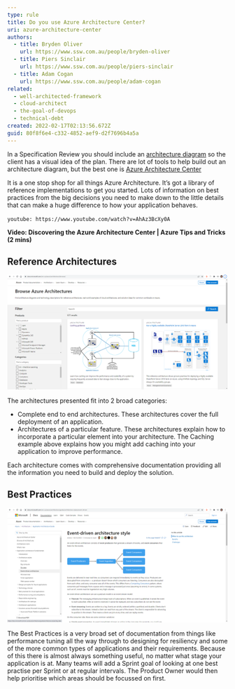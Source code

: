 ```yaml
---
type: rule
title: Do you use Azure Architecture Center?
uri: azure-architecture-center
authors:
  - title: Bryden Oliver
    url: https://www.ssw.com.au/people/bryden-oliver
  - title: Piers Sinclair
    url: https://www.ssw.com.au/people/piers-sinclair
  - title: Adam Cogan
    url: https://www.ssw.com.au/people/adam-cogan
related:
  - well-architected-framework
  - cloud-architect
  - the-goal-of-devops
  - technical-debt
created: 2022-02-17T02:13:56.672Z
guid: 80f8f6e4-c332-4852-aef9-d2f7696b4a5a
---
```

In a Specification Review you should include an [architecture diagram](/architecture-diagram) so the client has a visual idea of the plan. There are lot of tools to help build out an architecture diagram, but the best one is [Azure Architecture Center](https://docs.microsoft.com/en-us/azure/architecture/)

It is a one stop shop for all things Azure Architecture. It’s got a library of reference implementations to get you started. Lots of information on best practices from the big decisions you need to make down to the little details that can make a huge difference to how your application behaves.

`youtube: https://www.youtube.com/watch?v=AhAz3BcXy0A`

**Video: Discovering the Azure Architecture Center | Azure Tips and Tricks (2 mins)**

## Reference Architectures

![Figure: Use Browse Architectures to find a reference architecture that matches your application](referencearchitectures.png)

The architectures presented fit into 2 broad categories:

* Complete end to end architectures. These architectures cover the full deployment of an application.
* Architectures of a particular feature. These architectures explain how to incorporate a particular element into your architecture. The Caching example above explains how you might add caching into your application to improve performance.

Each architecture comes with comprehensive documentation providing all the information you need to build and deploy the solution.

## Best Practices

![Figure: Use Explore Best Practices to find information on particular best practice](bestpractices.png)

The Best Practices is a very broad set of documentation from things like performance tuning all the way through to designing for resiliency and some of the more common types of applications and their requirements. Because of this there is almost always something useful, no matter what stage your application is at. Many teams will add a Sprint goal of looking at one best practise per Sprint or at regular intervals. The Product Owner would then help prioritise which areas should be focussed on first.
